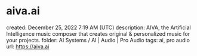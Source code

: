 # aiva.ai

created: December 25, 2022 7:19 AM (UTC)
description: AIVA, the Artificial Intelligence music composer that creates original & personalized music for your projects.
folder: AI Systems / AI | Audio | Pro Audio
tags: ai, pro audio
url: https://aiva.ai